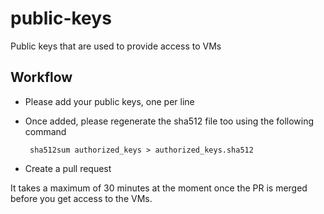 # public-keys
Public keys that are used to provide access to VMs

## Workflow
* Please add your public keys, one per line

* Once added, please regenerate the sha512 file too using the following command 

  ``` sha512sum authorized_keys > authorized_keys.sha512```

* Create a pull request

It takes a maximum of 30 minutes at the moment once the PR is merged before you get access to the VMs.
